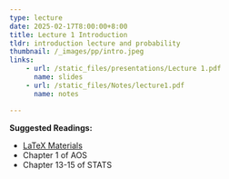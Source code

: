 ```yaml
---
type: lecture
date: 2025-02-17T8:00:00+8:00
title: Lecture 1 Introduction
tldr: introduction lecture and probability
thumbnail: /_images/pp/intro.jpeg
links: 
    - url: /static_files/presentations/Lecture 1.pdf
      name: slides
    - url: /static_files/Notes/lecture1.pdf
      name: notes

---
```

**Suggested Readings:**

- [LaTeX Materials](https://som-course.github.io/stats-spring-2025/materials/)
- Chapter 1 of AOS
- Chapter 13-15 of STATS


